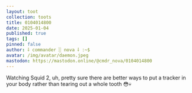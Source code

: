```yaml
---
layout: toot
collection: toots
title: 0104014800
date: 2025-01-04
published: true
tags: []
pinned: false
author: ⸸ commander ░ nova ⸸ :~$
avatar: /img/avatar/daemon.jpeg
mastodon: https://mastodon.online/@cmdr_nova/0104014800
---
```


Watching Squid 2, uh, pretty sure there are better ways to put a tracker in your body rather than tearing out a whole tooth 😳💀
